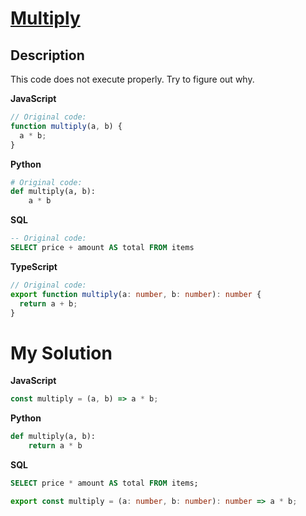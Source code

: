 # [Multiply](https://www.codewars.com/kata/50654ddff44f800200000004)

## Description

This code does not execute properly. Try to figure out why.

**JavaScript**

```js
// Original code:
function multiply(a, b) {
  a * b;
}
```

**Python**

```py
# Original code:
def multiply(a, b):
    a * b
```

**SQL**

```sql
-- Original code:
SELECT price + amount AS total FROM items
```

**TypeScript**

```ts
// Original code:
export function multiply(a: number, b: number): number {
  return a + b;
}
```

# My Solution

**JavaScript**

```js
const multiply = (a, b) => a * b;
```

**Python**

```py
def multiply(a, b):
    return a * b
```

**SQL**

```sql
SELECT price * amount AS total FROM items;
```

```ts
export const multiply = (a: number, b: number): number => a * b;
```
